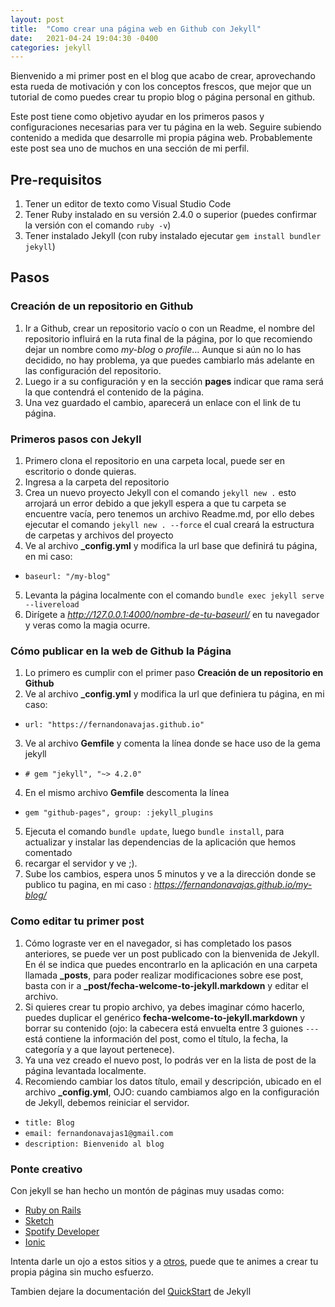 ```yaml
---
layout: post
title:  "Como crear una página web en Github con Jekyll"
date:   2021-04-24 19:04:30 -0400
categories: jekyll
---
```

 
Bienvenido a mi primer post en el blog que acabo de crear, aprovechando esta rueda de motivación y con los conceptos frescos, que mejor que un tutorial de como puedes crear tu propio blog o página personal en github.
 
Este post tiene como objetivo ayudar en los primeros pasos y configuraciones necesarias para ver tu página en la web. Seguire subiendo contenido a medida que desarrolle mi propia página web. Probablemente este post sea uno de muchos en una sección de mi perfil.
 
 
## Pre-requisitos
1. Tener un editor de texto como Visual Studio Code
2. Tener Ruby instalado en su versión 2.4.0 o superior (puedes confirmar la versión con el comando `ruby -v`)
3. Tener instalado Jekyll (con ruby instalado ejecutar `gem install bundler jekyll`)
 
[jekyll-pre-requisitos]: https://jekyllrb.com/docs/installation/
 
 
## Pasos
 
### Creación de un repositorio en Github
1. Ir a Github, crear un repositorio vacío o con un Readme, el nombre del repositorio influirá en la ruta  final de la página, por lo que recomiendo dejar un nombre como *my-blog* o *profile*... Aunque si aún no lo has decidido, no hay problema, ya que puedes cambiarlo más adelante en las configuración del repositorio.
2. Luego ir a su configuración y en la sección **pages** indicar que rama será la que contendrá el contenido de la página.
3. Una vez guardado el cambio, aparecerá un enlace con el link de tu página.
 
 
### Primeros pasos con Jekyll
 
1. Primero clona el repositorio en una carpeta local, puede ser en escritorio o donde quieras.
2. Ingresa a la carpeta del repositorio
3. Crea un nuevo proyecto Jekyll con el comando `jekyll new .` esto arrojará un error debido a que jekyll espera a que tu carpeta se encuentre vacía, pero tenemos un archivo Readme.md, por ello debes ejecutar el comando `jekyll new . --force` el cual creará la estructura de carpetas y archivos del proyecto
4. Ve al archivo **_config.yml** y modifica la url base que definirá tu página, en mi caso:
  - `baseurl: "/my-blog"`
5. Levanta la página localmente con el comando `bundle exec jekyll serve --livereload`
6. Dirígete a *http://127.0.0.1:4000/nombre-de-tu-baseurl/* en tu navegador y veras como la magia ocurre.
 
 
### Cómo publicar en la web de Github la Página
 
1. Lo primero es cumplir con el primer paso **Creación de un repositorio en Github**
2.  Ve al archivo **_config.yml** y modifica la url que definiera tu página, en mi caso:
  - `url: "https://fernandonavajas.github.io"`
3. Ve al archivo **Gemfile** y comenta la línea donde se hace uso de la gema jekyll
  - `# gem "jekyll", "~> 4.2.0"`
4. En el mismo archivo **Gemfile** descomenta la línea
  - `gem "github-pages", group: :jekyll_plugins`
5. Ejecuta el comando `bundle update`, luego `bundle install`, para actualizar y instalar las dependencias de la aplicación que hemos comentado
6. recargar el servidor y ve ;).
7. Sube los cambios, espera unos 5 minutos y ve a la dirección donde se publico tu pagina, en mi caso : *https://fernandonavajas.github.io/my-blog/*
 
 
### Como editar tu primer post
 
1. Cómo lograste ver en el navegador, si has completado los pasos anteriores, se puede ver un post publicado con la bienvenida de Jekyll. En él se indica que puedes encontrarlo en la aplicación en una carpeta llamada **_posts**, para poder realizar modificaciones sobre ese post, basta con ir a **_post/fecha-welcome-to-jekyll.markdown** y editar el archivo.
2. Si quieres crear tu propio archivo, ya debes imaginar cómo hacerlo, puedes duplicar el genérico **fecha-welcome-to-jekyll.markdown** y borrar su contenido (ojo: la cabecera está envuelta entre 3 guiones `---` está contiene la información del post, como el título, la fecha, la categoría y a que layout pertenece).
3. Ya una vez creado el nuevo post, lo podrás ver en la lista de post de la página levantada localmente.
4. Recomiendo cambiar los datos título, email y descripción, ubicado en el archivo **_config.yml**, OJO: cuando cambiamos algo en la configuración de Jekyll, debemos reiniciar el servidor.
  - `title: Blog`
  - `email: fernandonavajas1@gmail.com`
  - `description: Bienvenido al blog`
 
 
### Ponte creativo
 
Con jekyll se han hecho un montón de páginas muy usadas como:
 
- [Ruby on Rails][ror]
- [Sketch][sketch]
- [Spotify Developer][spotify_developer]
- [Ionic][ionic]
 
Intenta darle un ojo a estos sitios y a [otros][otros-sitios], puede que te animes a crear tu propia página sin mucho esfuerzo.
 
Tambien dejare la documentación del [QuickStart][jekyll-docs] de Jekyll
 
[otros-sitios]: https://jekyllrb.com/showcase/
[ionic]: https://ionicframework.com/
[spotify_developer]: https://developer.spotify.com/
[sketch]: https://sketch.com/
[ror]: http://rubyonrails.org/
[jekyll-docs]: https://jekyllrb.com/docs/home

